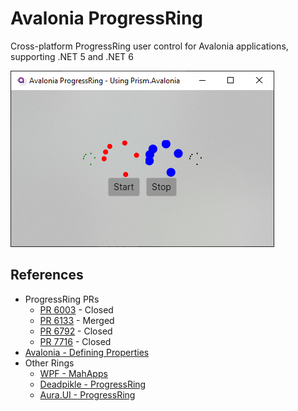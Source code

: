 # Avalonia ProgressRing

Cross-platform ProgressRing user control for Avalonia applications, supporting .NET 5 and .NET 6

![Screen Shot](ScreenShot.png)

## References

* ProgressRing PRs
  * [PR 6003](https://github.com/AvaloniaUI/Avalonia/pull/6003) - Closed
  * [PR 6133](https://github.com/AvaloniaUI/Avalonia/pull/6133) - Merged
  * [PR 6792](https://github.com/AvaloniaUI/Avalonia/pull/6792) - Closed
  * [PR 7716](https://github.com/AvaloniaUI/Avalonia/issues/7716) - Closed
* [Avalonia - Defining Properties](https://docs.avaloniaui.net/docs/authoring-controls/defining-properties)
* Other Rings
  * [WPF - MahApps](https://github.com/MahApps/MahApps.Metro/blob/develop/src/MahApps.Metro/Controls/ProgressRing.cs)
  * [Deadpikle - ProgressRing](https://github.com/Deadpikle/AvaloniaProgressRing)
  * [Aura.UI - ProgressRing](https://github.com/PieroCastillo/Aura.UI/tree/master/src/Aura.UI/Controls/ProgressRing)
